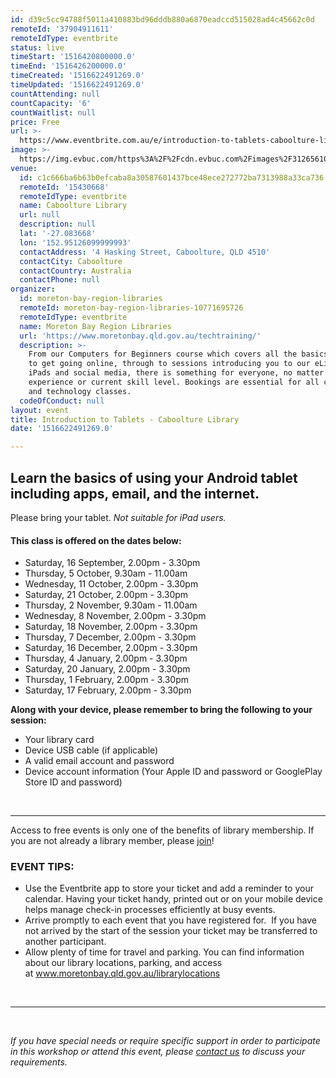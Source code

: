 ```yaml
---
id: d39c5cc94788f5011a410883bd96dddb880a6870eadccd515028ad4c45662c0d
remoteId: '37904911611'
remoteIdType: eventbrite
status: live
timeStart: '1516420800000.0'
timeEnd: '1516426200000.0'
timeCreated: '1516622491269.0'
timeUpdated: '1516622491269.0'
countAttending: null
countCapacity: '6'
countWaitlist: null
price: Free
url: >-
  https://www.eventbrite.com.au/e/introduction-to-tablets-caboolture-library-tickets-37904911611?aff=ebapi
image: >-
  https://img.evbuc.com/https%3A%2F%2Fcdn.evbuc.com%2Fimages%2F31265610%2F175653860817%2F1%2Foriginal.jpg?s=d23a57af492bfb70861ba3d014096019
venue:
  id: c1c666ba6b63b0efcaba8a30587601437bce48ece272772ba7313988a33ca736
  remoteId: '15430668'
  remoteIdType: eventbrite
  name: Caboolture Library
  url: null
  description: null
  lat: '-27.083668'
  lon: '152.95126099999993'
  contactAddress: '4 Hasking Street, Caboolture, QLD 4510'
  contactCity: Caboolture
  contactCountry: Australia
  contactPhone: null
organizer:
  id: moreton-bay-region-libraries
  remoteId: moreton-bay-region-libraries-10771695726
  remoteIdType: eventbrite
  name: Moreton Bay Region Libraries
  url: 'https://www.moretonbay.qld.gov.au/techtraining/'
  description: >-
    From our Computers for Beginners course which covers all the basics you need
    to get going online, through to sessions introducing you to our eLibrary,
    iPads and social media, there is something for everyone, no matter your past
    experience or current skill level. Bookings are essential for all computer
    and technology classes.
  codeOfConduct: null
layout: event
title: Introduction to Tablets - Caboolture Library
date: '1516622491269.0'

---
```

<H2>Learn the basics of using your Android tablet including apps, email, and the internet.</H2>
<P><SPAN>Please bring your tablet. <EM>Not suitable for iPad users.</EM></SPAN></P>
<H4>This class is offered on the dates below:</H4>
<UL>
<LI>Saturday, 16 September, 2.00pm - 3.30pm</LI>
<LI>Thursday, 5 October, 9.30am - 11.00am</LI>
<LI>Wednesday, 11 October, 2.00pm - 3.30pm</LI>
<LI>Saturday, 21 October, 2.00pm - 3.30pm</LI>
<LI>Thursday, 2 November, 9.30am - 11.00am</LI>
<LI>Wednesday, 8 November, 2.00pm - 3.30pm</LI>
<LI>Saturday, 18 November, 2.00pm - 3.30pm</LI>
<LI>Thursday, 7 December, 2.00pm - 3.30pm</LI>
<LI>Saturday, 16 December, 2.00pm - 3.30pm</LI>
<LI>Thursday, 4 January, 2.00pm - 3.30pm</LI>
<LI>Saturday, 20 January, 2.00pm - 3.30pm</LI>
<LI>Thursday, 1 February, 2.00pm - 3.30pm</LI>
<LI>Saturday, 17 February, 2.00pm - 3.30pm</LI>
</UL>
<P><STRONG>Along with your device, please remember to bring the following to your session:</STRONG></P>
<UL>
<LI>Your library card</LI>
<LI>Device USB cable (if applicable)</LI>
<LI>A valid email account and password</LI>
<LI>Device account information (Your Apple ID and password or GooglePlay Store ID and password)</LI>
</UL>
<P><BR></P>
<HR>
<P><SPAN>Access to free events is only one of the benefits of library membership. If you are not already a library member, please </SPAN><A HREF="https://www.moretonbay.qld.gov.au/libraries/join" TARGET="_blank" REL="noreferrer noopener nofollow noopener noreferrer nofollow"><SPAN>join</SPAN></A><SPAN>!</SPAN></P>
<H3 CLASS="MsoNormal"><STRONG>EVENT TIPS</STRONG>:</H3>
<UL>
<LI>Use the Eventbrite app to store your ticket and add a reminder to your calendar. Having your ticket handy, printed out or on your mobile device helps manage check-in processes efficiently at busy events.</LI>
<LI>Arrive promptly to each event that you have registered for.  If you have not arrived by the start of the session your ticket may be transferred to another participant.</LI>
<LI>Allow plenty of time for travel and parking. You can find information about our library locations, parking, and access at <A HREF="http://www.moretonbay.qld.gov.au/librarylocations" TARGET="_blank" REL="noreferrer noopener nofollow noopener noreferrer nofollow">www.moretonbay.qld.gov.au/librarylocations</A></LI>
</UL>
<P><BR></P>
<HR>
<P><BR></P>
<P><I>If you have special needs or require specific support in order to participate in this workshop or attend this event, please <A HREF="https://www.moretonbay.qld.gov.au/libraries/contact/" TARGET="_blank" REL="noreferrer noopener nofollow noopener noreferrer nofollow">contact us</A> to discuss your requirements.</I></P>
